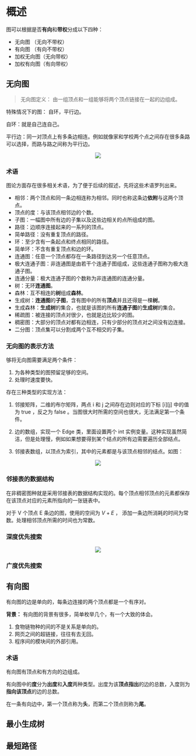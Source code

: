
# 概述

图可以根据是否**有向**和**带权**分成以下四种：

* 无向图    （无向不带权）
* 有向图    （有向不带权）
* 加权无向图（无向带权） 
* 加权有向图（有向带权）

## 无向图

> 无向图定义： 由一组顶点和一组能够将两个顶点链接在一起的边组成。
 
特殊情况下的图： 自环，平行边。

自环：就是自己连自己。

平行边：同一对顶点上有多条边相连。例如就像家和学校两个点之间存在很多条路可以选择，而路与路之间称为平行边。

<div align="center"><img src="https://gitee.com/weijiew/pic/raw/master/img/20200718191038.png"/></div>

### 术语

图论方面存在很多相关术语，为了便于后续的叙述，先将这些术语罗列出来。

* 相邻：两个顶点和同一条边相连称为相邻。同时也称这条边**依附**与这两个顶点。
* 顶点的度：与该顶点相邻边的个数。
* 子图：一幅图中所有边的子集以及这些边相关的点所组成的图。
* 路径：边顺序连接起来的一系列的顶点。
* 简单路径：没有重复顶点的路径。
* 环：至少含有一条起点和终点相同的路径。
* 简单环：不含有重复顶点和边的环。
* 连通图：任意一个顶点都存在一条路径到达另一个任意顶点。
* 极大连通子图：非连通图是由若干个连通子图组成，这些连通子图称为极大连通子图。
* 连通分量：极大连通子图的个数称为非连通图的连通分量。
* 树：无环**连通图**。
* 森林：互不相连的**树**组成**森林**。
* 生成树：**连通图**的**子图**，含有图中的所有**顶点**并且还得是一棵**树**。
* 生成森林：**生成树**的集合，也就是该图的所有**连通子图**的**生成树**的集合。
* 稀疏图：被连接的顶点对很少，也就是边比较少的图。
* 稠密图：大部分的顶点对都有边相连，只有少部分的顶点对之间没有边连接。
* 二分图：顶点集可以分割成两个互不相交的子集。


### 无向图的表示方法
够将无向图需要满足两个条件：

1. 为各种类型的图预留足够的空间。
2. 处理时速度要快。

存在三种类型的实现方法：

1. 邻接矩阵，二维的布尔矩阵，两点 i 和 j 之间存在边则对应的下标 [i][j] 中的值为 true ，反之为 false 。当图很大时所需的空间也很大，无法满足第一个条件。

2. 边的数组，实现一个 Edge 类，里面设置两个 int 实例变量。这种实现虽然简洁，但是处理慢，例如如果想要得到某个结点的所有边需要遍历全部结点。

3. 邻接表数组，以顶点为索引，其中的元素都是与该顶点相邻的结点。如图：

<div align="center"><img src="https://gitee.com/weijiew/pic/raw/master/img/20200718192742.png"/></div>

### 邻接表的数据结构

在非稠密图种就是采用邻接表的数据结构实现的。每个顶点相邻顶点的元素都保存在该顶点对应的元素所指向的一张链表中。

对于 V 个顶点 E 条边的图，使用的空间为 $V+E$ ， 添加一条边所消耗的时间为常数。处理相邻顶点所需的时间也为常数。

### 深度优先搜索

<div align="center"><img src="https://gitee.com/weijiew/pic/raw/master/img/20200718194701.png"/></div>

### 广度优先搜索

## 有向图

有向图的边是单向的，每条边连接的两个顶点都是一个有序对。

**背景：** 有向图的背景有很多，简单枚举几个，有一个大致的体会。

1. 食物链物种的间的不是关系是单向的。
2. 网页之间的超链接，往往有去无回。
3. 程序间的模块间的外部引用。

### 术语

有向图有顶点和有方向的边组成。

有向图中的**度**分为**出度**和**入度**两种类型。出度为该**顶点指出**的边的总数，入度则为**指向该顶点**的边的总数。

在一条有向边中，第一个顶点称为**头**，而第二个顶点则称为**尾**。

## 最小生成树



## 最短路径
